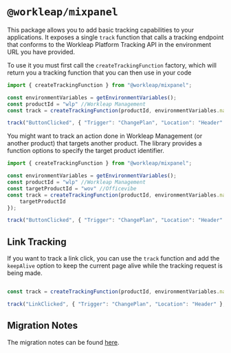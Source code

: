 # `@workleap/mixpanel`

This package allows you to add basic tracking capabilities to your applications. It exposes a single `track` function that calls a tracking endpoint that conforms to the Workleap Platform Tracking API in the environment URL you have provided.

To use it you must first call the `createTrackingFunction` factory, which will return you a tracking function that you can then use in your code
```ts
import { createTrackingFunction } from "@workleap/mixpanel";

const environmentVariables = getEnvironmentVariables();
const productId = "wlp" //Workleap Management
const track = createTrackingFunction(productId, environmentVariables.navigationApiBaseUrl);

track("ButtonClicked", { "Trigger": "ChangePlan", "Location": "Header" });
```

You might want to track an action done in Workleap Management (or another product) that targets another product. The library provides a function options to specify the target product identifier.
```ts
import { createTrackingFunction } from "@workleap/mixpanel";

const environmentVariables = getEnvironmentVariables();
const productId = "wlp" //Workleap Management
const targetProductId = "wov" //Officevibe
const track = createTrackingFunction(productId, environmentVariables.navigationApiBaseUrl, {
    targetProductId
});

track("ButtonClicked", { "Trigger": "ChangePlan", "Location": "Header" });
```

## Link Tracking

If you want to track a link click, you can use the `track` function and add the `keepAlive` option to keep the current page alive while the tracking request is being made.

```ts

const track = createTrackingFunction(productId, environmentVariables.navigationApiBaseUrl);

track("LinkClicked", { "Trigger": "ChangePlan", "Location": "Header" }, { keepAlive: true });
```

## Migration Notes

The migration notes can be found [here](./MIGRATION_NOTES.md).
